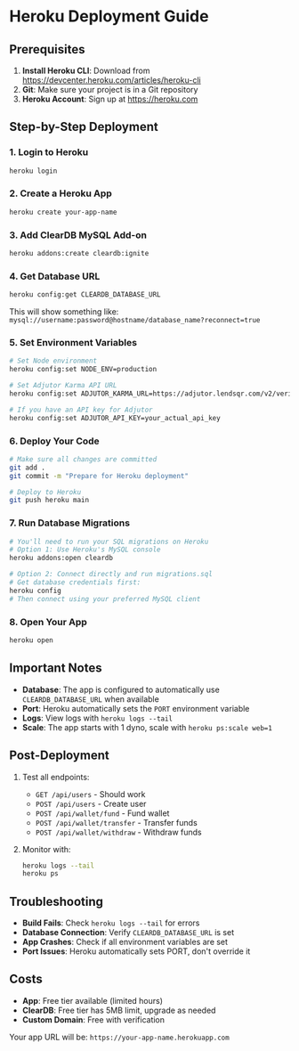 # Heroku Deployment Guide

## Prerequisites

1. **Install Heroku CLI**: Download from https://devcenter.heroku.com/articles/heroku-cli
2. **Git**: Make sure your project is in a Git repository
3. **Heroku Account**: Sign up at https://heroku.com

## Step-by-Step Deployment

### 1. Login to Heroku

```bash
heroku login
```

### 2. Create a Heroku App

```bash
heroku create your-app-name
```

### 3. Add ClearDB MySQL Add-on

```bash
heroku addons:create cleardb:ignite
```

### 4. Get Database URL

```bash
heroku config:get CLEARDB_DATABASE_URL
```

This will show something like: `mysql://username:password@hostname/database_name?reconnect=true`

### 5. Set Environment Variables

```bash
# Set Node environment
heroku config:set NODE_ENV=production

# Set Adjutor Karma API URL
heroku config:set ADJUTOR_KARMA_URL=https://adjutor.lendsqr.com/v2/verification/karma

# If you have an API key for Adjutor
heroku config:set ADJUTOR_API_KEY=your_actual_api_key
```

### 6. Deploy Your Code

```bash
# Make sure all changes are committed
git add .
git commit -m "Prepare for Heroku deployment"

# Deploy to Heroku
git push heroku main
```

### 7. Run Database Migrations

```bash
# You'll need to run your SQL migrations on Heroku
# Option 1: Use Heroku's MySQL console
heroku addons:open cleardb

# Option 2: Connect directly and run migrations.sql
# Get database credentials first:
heroku config
# Then connect using your preferred MySQL client
```

### 8. Open Your App

```bash
heroku open
```

## Important Notes

- **Database**: The app is configured to automatically use `CLEARDB_DATABASE_URL` when available
- **Port**: Heroku automatically sets the `PORT` environment variable
- **Logs**: View logs with `heroku logs --tail`
- **Scale**: The app starts with 1 dyno, scale with `heroku ps:scale web=1`

## Post-Deployment

1. Test all endpoints:

   - `GET /api/users` - Should work
   - `POST /api/users` - Create user
   - `POST /api/wallet/fund` - Fund wallet
   - `POST /api/wallet/transfer` - Transfer funds
   - `POST /api/wallet/withdraw` - Withdraw funds

2. Monitor with:
   ```bash
   heroku logs --tail
   heroku ps
   ```

## Troubleshooting

- **Build Fails**: Check `heroku logs --tail` for errors
- **Database Connection**: Verify `CLEARDB_DATABASE_URL` is set
- **App Crashes**: Check if all environment variables are set
- **Port Issues**: Heroku automatically sets PORT, don't override it

## Costs

- **App**: Free tier available (limited hours)
- **ClearDB**: Free tier has 5MB limit, upgrade as needed
- **Custom Domain**: Free with verification

Your app URL will be: `https://your-app-name.herokuapp.com`

